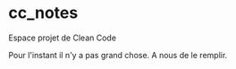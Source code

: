 # cc_notes

Espace projet de Clean Code

Pour l'instant il n'y a pas grand chose. A nous de le remplir.
